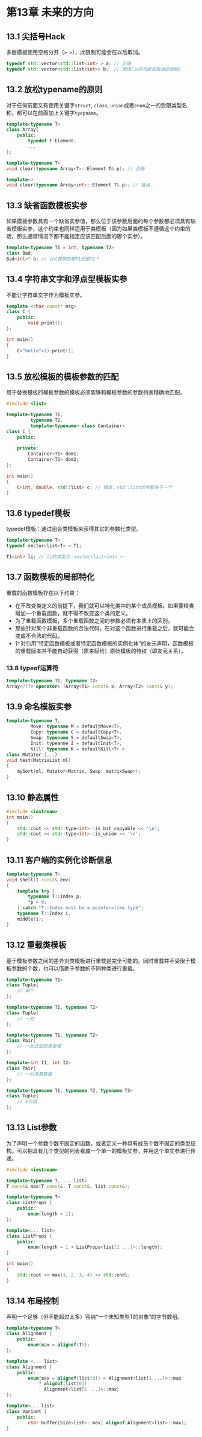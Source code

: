 # 第13章 未来的方向



## 13.1 尖括号Hack

多层模板使用空格分开（`> >`），此限制可能会在以后取消。

```c++
typedef std::vector<std::list<int> > a; // 正确
typedef std::vector<std::list<int>> b;  // 错误(以后可能会取消此限制)
```



## 13.2 放松typename的原则

对于任何前面又有使用关键字`struct`, `class`, `union`或者`enum`之一的受限类型名称，都可以在前面加上关键字`tyepname`。

```c++
template<typename T>
class Array{
    public:
	    typedef T Element;
    	...
};

template<typename T>
void clear(typename Array<T>::Element T& p); // 正确

template<>
void clear(typename Array<int>::Element T& p); // 错误
```



## 13.3 缺省函数模板实参

如果模板参数具有一个缺省实参值，那么位于该参数后面的每个参数都必须具有缺省模板实参，这个约束也同样适用于类模板（因为如果类模板不遵循这个约束的话，那么通常情况下都不能指定应该匹配后面的哪个实参）。

```c++
template<typename T1 = int, typename T2>
class Bad;
Bad<int>* b; // int替换的是T1还是T2？
```



## 13.4 字符串文字和浮点型模板实参

不能让字符串文字作为模板实参。

```c++
template <char const* msg>
class C {
    public:
    	void print();
};

int main()
{
    C<"hello">().print();
}
```



## 13.5 放松模板的模板参数的匹配

用于替换模板的模板参数的模板必须能够和模板参数的参数列表精确地匹配。

```c++
#include <list>

template<typename T1,
		 typename T2,
		 template<typename> class Container>
class C {
    public:
    	...
    private:
    	Container<T1> dom1;
    	Container<T2> dom2;
};

int main()
{
    C<int, double, std::list> c; // 错误：std::list的参数多于一个
}
```



## 13.6 typedef模板

typedef模板：通过组合类模板来获得其它的参数化类型。

```c++
template<typename T>
typedef vector<list<T> > T1;

T1<int> li; // li的类型为：vector<lsit<int> >
```



## 13.7 函数模板的局部特化

重载的函数模板存在以下约束：

- 在不改变类定义的前提下，我们就可以特化类中的某个成员模板。如果要给类增加一个重载函数，就不得不改变这个类的定义。
- 为了重载函数模板，多个重载函数之间的参数必须有本质上的区别。
- 那些针对某个非重载函数的合法代码，在对这个函数进行重载之后，就可能会变成不合法的代码。
- 针对引用“特定函数模板或者特定函数模板的实例化体”的友元声明，函数模板的重载版本并不能自动获得（原来赋给）原始模板的特权（即友元关系）。



### 13.8 typeof运算符

```c++
template<typename T1, typename T2>
Array<???> operator+ (Array<T1> const& x, Array<T2> const& y);
```



## 13.9 命名模板实参

```c++
template<typename T,
		 Move: typename M = defaultMove<T>,
		 Copy: typename C = defaultCopy<T>,
         Swap: typename S = defaultSwap<T>,
         Init: typeanme I = defaultInit<T>,
         Kill: typename K = defaultKill<T> >
class Mutator {...}
void test(MatrixList ml)
{
    mySort(ml, Mutator<Matrix, Swap: matrixSwap>);
}
```



## 13.10 静态属性

```c++
#include <iostream>
int main()
{
    std::cout << std::type<int>::is_bit_copyable << '\n';
    std::cout << std::type<int>::is_union << '\n';
}
```



## 13.11 客户端的实例化诊断信息

```c++
template<typename T>
void shell(T const& env)
{
    template try {
        typename T::Index p;
        *p = 0;
    } catch "T::Index must be a pointer=like type";
    typename T::Index i;
    middle(i);
}
```



## 13.12 重载类模板

基于模板参数之间的差异对类模板进行重载是完全可能的。同时重载并不受限于模板参数的个数，也可以借助于参数的不同种类进行重载。

```c++
template<typename T1>
class Tuple{
    // 单个
};

template<typename T1, typename T2>
class Tuple{
    // 一对
};

template<typename T1, typename T2>
class Pair{
    // 一对泛型的类型域
};

template<int I1, int I2>
class Pair{
    // 一对常整数值
};

template<typename T1, typename T2, typename T3>
class Tuple{
    // 3元组
};
```



## 13.13 List参数

为了声明一个参数个数不固定的函数，或者定义一种具有成员个数不固定的类型结构。可以把具有几个类型的列表看成一个单一的模板实参，并用这个单实参进行传递。

```c++
#include <iostream>

template<typename T, ... list>
T const& max(T const&, T const&, list const&);

template<typename T>
class ListProps {
    public:
    	enum{length = 1};
};

template<... list>
class ListProps {
    public:
    	enum{length = 1 + ListProps<list[1 ...]>::length};
}

int main()
{
    std::cout << max(1, 2, 3, 4) << std::endl;
}
```



## 13.14 布局控制

声明一个足够（但不能超过太多）容纳“一个未知类型T的对象”的字节数组。

```c++
template<typename T>
class Alignment {
    public:
    	enum{max = alignof(T)};
};

template <... list>
class Alignment {
    public:
    	enum{max = alignof(list[0]) > Alignment<list[1 ...]>::max
            ? alignof(list[0])
            : Alignment<list[1 ...]>::max}
};

template<... list>
class Variant {
    public:
    	char buffer[Size<list>::max] alignof(Alignment<list>::max);
}
```

